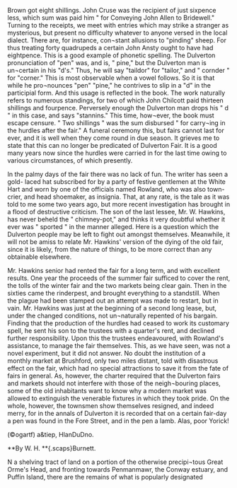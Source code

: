 Brown got eight shillings. John Cruse was
the recipient of just sixpence less, which
sum was paid him " for Conveying John
Allen to Bridewell." Turning to the receipts,
we meet with entries which may strike a
stranger as mysterious, but present no
difficulty whatever to anyone versed in the
local dialect. There are, for instance, con¬stant
allusions to "pinding" sheep. For
thus treating forty quadrupeds a certain John
Ansty ought to have had eightpence. This
is a good example of phonetic spelling. The
Dulverton pronunciation of "pen" was, and
is, " pine," but the Dulverton man is un¬certain
in his "d's." Thus, he will say
"taildor" for "tailor," and " cornder " for
"corner." This is most observable when a
vowel follows. So it is that while he pro¬nounces
"pen" "pine," he contrives to slip
in a "d" in the participial form. And this
usage is reflected in the book. The work
naturally refers to numerous standings, for
two of which John Chilcott paid thirteen
shillings and fourpence. Perversely enough
the Dulverton man drops his " d " in this
case, and says "stannins." This time, how¬ever,
the book must escape censure. " Two
shillings " was the sum disbursed " for carry¬ing
in the hurdles after the fair." A funeral
ceremony this, but fairs cannot last for ever,
and it is well when they come round in due
season. It grieves me to state that this can
no longer be predicated of Dulverton Fair.
It is a good many years now since the
hurdles were carried in for the last time
owing to various circumstances, of which
presently.

In the palmy days of the fair there was no
lack of fun. The writer has seen a gold-
laced hat subscribed for by a party of festive
gentlemen at the White Hart and worn by
one of the officials named Rowland, who was
also town-crier, and head shoemaker, as
insignia. That, at any rate, is the tale as
it was told to me some two years ago, but
more recent investigation has brought in a
flood of destructive criticism. The son of
the last lessee, Mr. W. Hawkins, has never
beheld the " chimney-pot," and thinks it very
doubtful whether it ever was " sported " in
the manner alleged. Here is a question
which the Dulverton people may be left to
fight out amongst themselves. Meanwhile,
it will not be amiss to relate Mr. Hawkins'
version of the dying of the old fair, since it
is likely, from the nature of things, to be
more correct than any obtainable elsewhere.

Mr. Hawkins senior had rented the fair for
a long term, and with excellent results. One
year the proceeds of the summer fair sufficed
to cover the rent, the tolls of the winter fair
and the two markets being clear gain. Then
in the sixties came the rinderpest, and brought
everything to a standstill. When the plague
had been stamped out an attempt was made
to restart, but in vain. Mr. Hawkins was
just at the beginning of a second long lease,
but, under the changed conditions, not un¬naturally
repented of his bargain. Finding
that the production of the hurdles had ceased
to work its customary spell, he sent his son
to the trustees with a quarter's rent, and
declined further responsibility. Upon this
the trustees endeavoured, with Rowland's
assistance, to manage the fair themselves.
This, as we have seen, was not a novel
experiment, but it did not answer. No
doubt the institution of a monthly market at
Brushford, only two miles distant, told with
disastrous effect on the fair, which had no
special attractions to save it from the fate of
fairs in general. As, however, the charter
required that the Dulverton fairs and markets
should not interfere with those of the neigh¬bouring
places, some of the old inhabitants
want to know why a modern market was
allowed to extinguish the venerable fixtures
in which they took pride. On the whole,
however, the townsmen show themselves
resigned, and indeed merry, for in the annals
of Dulverton it is recorded that on a certain
fair-day a pen was found in the Fore Street,
and in the pen a lamb. Alas, poor Yorick!

(©ogartf) a&amp;tiep, HlanDuDno.

**By W. H. **{.scaps}Burnett.

N a shelving tract of land on a
portion of the otherwise precipi¬tous
Great Orme's Head, and
fronting towards Penmanmawr, the
Conway estuary, and Puffin Island, there are
the remains of what is popularly designated
